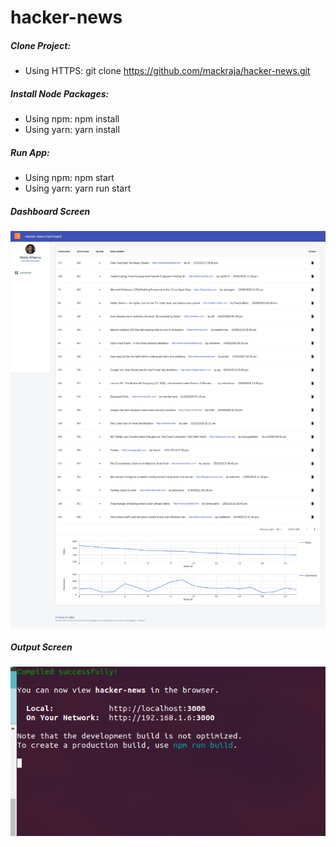 # hacker-news

##### Clone Project: 

* Using HTTPS: git clone https://github.com/mackraja/hacker-news.git

##### Install Node Packages:

* Using npm: npm install 
* Using yarn: yarn install

##### Run App: 

* Using npm: npm start
* Using yarn: yarn run start

##### Dashboard Screen

![Dashboard Screen](/public/HackerNews.png?raw=true "Dashboard Screen")

##### Output Screen

![Output Screen](/public/hackernewscomile.png?raw=true "Output Screen")